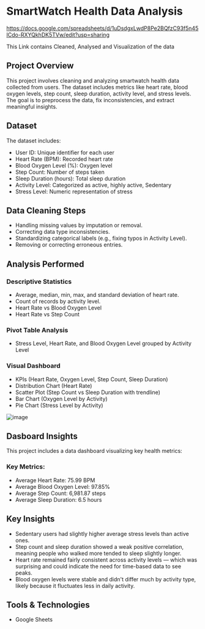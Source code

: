 # SmartWatch Health Data Analysis

https://docs.google.com/spreadsheets/d/1uDsdgxLwdP8Pe2BQfzC93f5n45ICdo-RXYQkhDK5TVw/edit?usp=sharing

This Link contains Cleaned, Analysed and Visualization of the data

## Project Overview

This project involves cleaning and analyzing smartwatch health data collected from users. The dataset includes metrics like heart rate, blood oxygen levels, step count, sleep duration, activity level, and stress levels. The goal is to preprocess the data, fix inconsistencies, and extract meaningful insights.

## Dataset
The dataset includes:
- User ID: Unique identifier for each user
- Heart Rate (BPM): Recorded heart rate
- Blood Oxygen Level (%): Oxygen level
- Step Count: Number of steps taken
- Sleep Duration (hours): Total sleep duration
- Activity Level: Categorized as active, highly active, Sedentary
- Stress Level: Numeric representation of stress

## Data Cleaning Steps
- Handling missing values by imputation or removal.
- Correcting data type inconsistencies.
- Standardizing categorical labels (e.g., fixing typos in Activity Level).
- Removing or correcting erroneous entries.

## Analysis Performed
### Descriptive Statistics
- Average, median, min, max, and standard deviation of heart rate.
- Count of records by activity level.
- Heart Rate vs Blood Oxygen Level
- Heart Rate vs Step Count

### Pivot Table Analysis
- Stress Level, Heart Rate, and Blood Oxygen Level grouped by Activity Level

### Visual Dashboard
- KPIs (Heart Rate, Oxygen Level, Step Count, Sleep Duration)
- Distribution Chart (Heart Rate)
- Scatter Plot (Step Count vs Sleep Duration with trendline)
- Bar Chart (Oxygen Level by Activity)
- Pie Chart (Stress Level by Activity)

![image](https://github.com/user-attachments/assets/a2193a0e-4fe2-4bdd-913a-3427ea7afba8)

## Dasboard Insights
This project includes a data dashboard visualizing key health metrics:

### Key Metrics:
- Average Heart Rate: 75.99 BPM
- Average Blood Oxygen Level: 97.85%
- Average Step Count: 6,981.87 steps
- Average Sleep Duration: 6.5 hours

## Key Insights
- Sedentary users had slightly higher average stress levels than active ones.
- Step count and sleep duration showed a weak positive correlation, meaning people who walked more tended to sleep slightly longer.
- Heart rate remained fairly consistent across activity levels — which was surprising and could indicate the need for time-based data to see peaks.
- Blood oxygen levels were stable and didn't differ much by activity type, likely because it fluctuates less in daily activity.
  
## Tools & Technologies
- Google Sheets 
